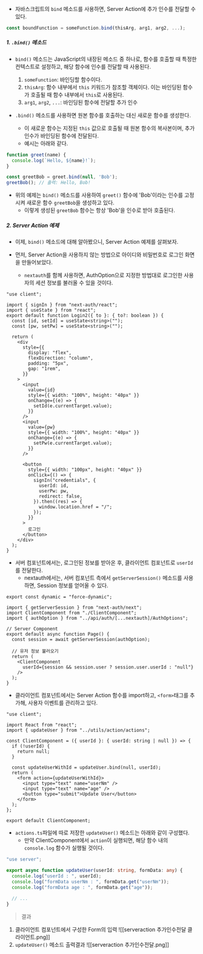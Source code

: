 
- 자바스크립트의 `bind` 메소드를 사용하면, Server Action에 추가 인수를 전달할 수 있다.
```js
const boundFunction = someFunction.bind(thisArg, arg1, arg2, ...);
```

##### 1. `.bind()` 메소드

- `bind()` 메소드는 JavaScript의 내장된 메소드 중 하나로, 함수를 호출할 때 특정한 컨텍스트로 설정하고, 해당 함수에 인수를 전달할 때 사용된다.
	1. `someFunction`: 바인딩할 함수이다.
	2. `thisArg`: 함수 내부에서 `this` 키워드가 참조할 객체이다. 이는 바인딩된 함수가 호출될 때 함수 내부에서 `this`로 사용된다.
	3. `arg1`, `arg2`, `...`: 바인딩된 함수에 전달할 추가 인수

- `.bind()` 메소드를 사용하면 원본 함수를 호출하는 대신 새로운 함수를 생성한다.
	- 이 새로운 함수는 지정된 `this` 값으로 호출될 때 원본 함수의 복사본이며, 추가 인수가 바인딩된 함수에 전달된다.
	- 예시는 아래와 같다.

```js
function greet(name) {
  console.log(`Hello, ${name}!`);
}

const greetBob = greet.bind(null, 'Bob');
greetBob(); // 출력: Hello, Bob!
```
- 위의 예제는 `bind()` 메소드를 사용하여 `greet()` 함수에 'Bob'이라는 인수를 고정시켜 새로운 함수 `greetBob`을 생성하고 있다. 
	- 이렇게 생성된 `greetBob` 함수는 항상 'Bob'을 인수로 받아 호출된다.

##### 2. Server Action 예제

- 이제, `bind()` 메소드에 대해 알아봤으니, Server Action 예제를 살펴보자.

- 먼저, Server Action을 사용하지 않는 방법으로 아이디와 비밀번호로 로그인 화면을 만들어보았다.
	- `nextauth`를 함께 사용하면, AuthOption으로 지정한 방법대로 로그인한 사용자의 세션 정보를 불러올 수 있을 것이다.
```tsx
"use client";

import { signIn } from "next-auth/react";
import { useState } from "react";
export default function Login2({ to }: { to?: boolean }) {
  const [id, setId] = useState<string>("");
  const [pw, setPw] = useState<string>("");

  return (
    <div
      style={{
        display: "flex",
        flexDirection: "column",
        padding: "5px",
        gap: "1rem",
      }}
    >
      <input
        value={id}
        style={{ width: "100%", height: "40px" }}
        onChange={(e) => {
          setId(e.currentTarget.value);
        }}
      />
      <input
        value={pw}
        style={{ width: "100%", height: "40px" }}
        onChange={(e) => {
          setPw(e.currentTarget.value);
        }}
      />

      <button
        style={{ width: "100px", height: "40px" }}
        onClick={() => {
          signIn("credentials", {
            userId: id,
            userPw: pw,
            redirect: false,
          }).then((res) => {
            window.location.href = "/";
          });
        }}
      >
        로그인
      </button>
    </div>
  );
}
```

- 서버 컴포넌트에서는, 로그인된 정보를 받아온 후, 클라이언트 컴포넌트로 `userId`를 전달한다.
	- nextauth에서는, 서버 컴포넌트 측에서 `getServerSession()` 메소드를 사용하면, Session 정보를 얻어올 수 있다.
```tsx
export const dynamic = "force-dynamic";

import { getServerSession } from "next-auth/next";
import ClientComponent from "./ClientComponent";
import { authOption } from "../api/auth/[...nextauth]/AuthOptions";

// Server Component
export default async function Page() {
  const session = await getServerSession(authOption);

  // 유저 정보 불러오기
  return (
    <ClientComponent
      userId={session && session.user ? session.user.userId : "null"}
    />
  );
}
```

- 클라이언트 컴포넌트에서는 Server Action 함수를 import하고, `<form>`태그를 추가해, 사용자 이벤트를 관리하고 있다.
```tsx
"use client";

import React from "react";
import { updateUser } from "../utils/action/actions";

const ClientComponent = ({ userId }: { userId: string | null }) => {
  if (!userId) {
    return null;
  }

  const updateUserWithId = updateUser.bind(null, userId);
  return (
    <form action={updateUserWithId}>
      <input type="text" name="userNm" />
      <input type="text" name="age" />
      <button type="submit">Update User</button>
    </form>
  );
};

export default ClientComponent;
```

- `actions.ts`파일에 따로 저장한 `updateUser()` 메소드는 아래와 같이 구성했다. 
	- 만약 ClientComponent에서 `action`이 실행되면, 해당 함수 내의 `console.log` 함수가 실행될 것이다.
```ts
"use server";

export async function updateUser(userId: string, formData: any) {
  console.log("userId : ", userId);
  console.log("formData userNm : ", formData.get("userNm"));
  console.log("formData age : ", formData.get("age"));
  
  // ...
}
```

> 결과

1. 클라이언트 컴포넌트에서 구성한 Form의 입력
![[serveraction 추가인수전달 클라이언트.png]]
2. `updateUser()` 메소드 출력결과
![[serveraction 추가인수전달.png]]


